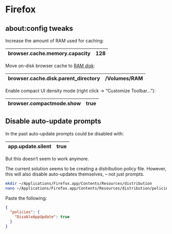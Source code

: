 # Firefox

## about:config tweaks

Increase the amount of RAM used for caching:

| browser.cache.memory.capacity | 128
| - | -

Move on-disk browser cache to [RAM disk](/.local/bin/ramdisk):

| browser.cache.disk.parent_directory | /Volumes/RAM
| - | -

Enable compact UI density mode (right click -> “Customize Toolbar...”):

| browser.compactmode.show | true
| - | -

## Disable auto-update prompts

In the past auto-update prompts could be disabled with:

| app.update.silent | true
| - | -

But this doesn‘t seem to work anymore.

The current solution seems to be creating a distribution policy file. However, this will also disable auto-updates themselves, – not just prompts.

```bash
mkdir ~/Applications/Firefox.app/Contents/Resources/distribution
nano ~/Applications/Firefox.app/Contents/Resources/distribution/policies.json
```

Paste the following:

```json
{
  "policies": {
    "DisableAppUpdate": true
  }
}
```

